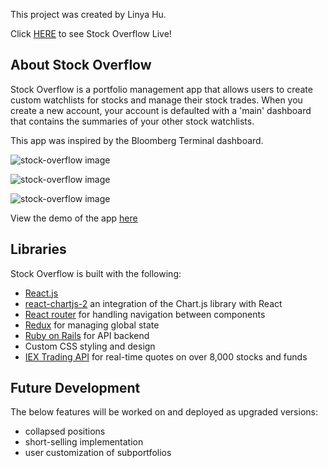 This project was created by Linya Hu.

Click [HERE](https://stockoverflow-app.herokuapp.com/) to see Stock Overflow Live!

## About Stock Overflow

Stock Overflow is a portfolio management app that allows users to create custom watchlists for stocks and manage their stock trades. When you create a new account, your account is defaulted with a 'main' dashboard that contains the summaries of your other stock watchlists.

This app was inspired by the Bloomberg Terminal dashboard.

![stock-overflow image](src/assets/landingpage.png)

![stock-overflow image](src/assets/dashboardpage.png)

![stock-overflow image](src/assets/equitypage.png)

View the demo of the app [here](https://www.youtube.com/watch?v=IaRqunF6-Y0&t=100s)

## Libraries

Stock Overflow is built with the following:
- [React.js](https://reactjs.org/docs/getting-started.html)
- [react-chartjs-2](https://github.com/jerairrest/react-chartjs-2) an integration of the Chart.js library with React
- [React router](https://github.com/ReactTraining/react-router) for handling navigation between components
- [Redux](https://redux.js.org/) for managing global state
- [Ruby on Rails](https://rubyonrails.org/) for API backend
- Custom CSS styling and design
- [IEX Trading API](https://iextrading.com/developer/docs/) for real-time quotes on over 8,000 stocks and funds

## Future Development

The below features will be worked on and deployed as upgraded versions:
- collapsed positions
- short-selling implementation
- user customization of subportfolios
